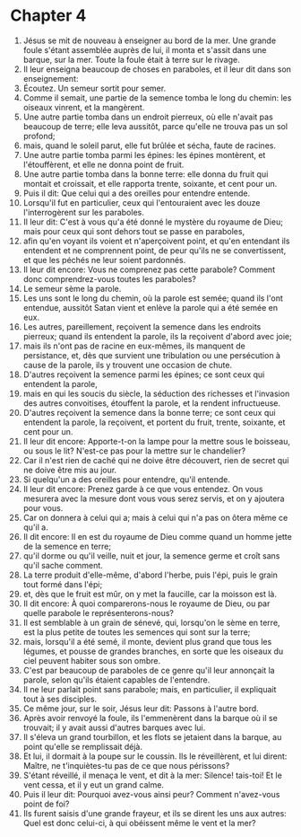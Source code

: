 # Chapter 4

1. Jésus se mit de nouveau à enseigner au bord de la mer. Une grande foule s'étant assemblée auprès de lui, il monta et s'assit dans une barque, sur la mer. Toute la foule était à terre sur le rivage.
2. Il leur enseigna beaucoup de choses en paraboles, et il leur dit dans son enseignement:
3. Écoutez. Un semeur sortit pour semer.
4. Comme il semait, une partie de la semence tomba le long du chemin: les oiseaux vinrent, et la mangèrent.
5. Une autre partie tomba dans un endroit pierreux, où elle n'avait pas beaucoup de terre; elle leva aussitôt, parce qu'elle ne trouva pas un sol profond;
6. mais, quand le soleil parut, elle fut brûlée et sécha, faute de racines.
7. Une autre partie tomba parmi les épines: les épines montèrent, et l'étouffèrent, et elle ne donna point de fruit.
8. Une autre partie tomba dans la bonne terre: elle donna du fruit qui montait et croissait, et elle rapporta trente, soixante, et cent pour un.
9. Puis il dit: Que celui qui a des oreilles pour entendre entende.
10. Lorsqu'il fut en particulier, ceux qui l'entouraient avec les douze l'interrogèrent sur les paraboles.
11. Il leur dit: C'est à vous qu'a été donné le mystère du royaume de Dieu; mais pour ceux qui sont dehors tout se passe en paraboles,
12. afin qu'en voyant ils voient et n'aperçoivent point, et qu'en entendant ils entendent et ne comprennent point, de peur qu'ils ne se convertissent, et que les péchés ne leur soient pardonnés.
13. Il leur dit encore: Vous ne comprenez pas cette parabole? Comment donc comprendrez-vous toutes les paraboles?
14. Le semeur sème la parole.
15. Les uns sont le long du chemin, où la parole est semée; quand ils l'ont entendue, aussitôt Satan vient et enlève la parole qui a été semée en eux.
16. Les autres, pareillement, reçoivent la semence dans les endroits pierreux; quand ils entendent la parole, ils la reçoivent d'abord avec joie;
17. mais ils n'ont pas de racine en eux-mêmes, ils manquent de persistance, et, dès que survient une tribulation ou une persécution à cause de la parole, ils y trouvent une occasion de chute.
18. D'autres reçoivent la semence parmi les épines; ce sont ceux qui entendent la parole,
19. mais en qui les soucis du siècle, la séduction des richesses et l'invasion des autres convoitises, étouffent la parole, et la rendent infructueuse.
20. D'autres reçoivent la semence dans la bonne terre; ce sont ceux qui entendent la parole, la reçoivent, et portent du fruit, trente, soixante, et cent pour un.
21. Il leur dit encore: Apporte-t-on la lampe pour la mettre sous le boisseau, ou sous le lit? N'est-ce pas pour la mettre sur le chandelier?
22. Car il n'est rien de caché qui ne doive être découvert, rien de secret qui ne doive être mis au jour.
23. Si quelqu'un a des oreilles pour entendre, qu'il entende.
24. Il leur dit encore: Prenez garde à ce que vous entendez. On vous mesurera avec la mesure dont vous vous serez servis, et on y ajoutera pour vous.
25. Car on donnera à celui qui a; mais à celui qui n'a pas on ôtera même ce qu'il a.
26. Il dit encore: Il en est du royaume de Dieu comme quand un homme jette de la semence en terre;
27. qu'il dorme ou qu'il veille, nuit et jour, la semence germe et croît sans qu'il sache comment.
28. La terre produit d'elle-même, d'abord l'herbe, puis l'épi, puis le grain tout formé dans l'épi;
29. et, dès que le fruit est mûr, on y met la faucille, car la moisson est là.
30. Il dit encore: À quoi comparerons-nous le royaume de Dieu, ou par quelle parabole le représenterons-nous?
31. Il est semblable à un grain de sénevé, qui, lorsqu'on le sème en terre, est la plus petite de toutes les semences qui sont sur la terre;
32. mais, lorsqu'il a été semé, il monte, devient plus grand que tous les légumes, et pousse de grandes branches, en sorte que les oiseaux du ciel peuvent habiter sous son ombre.
33. C'est par beaucoup de paraboles de ce genre qu'il leur annonçait la parole, selon qu'ils étaient capables de l'entendre.
34. Il ne leur parlait point sans parabole; mais, en particulier, il expliquait tout à ses disciples.
35. Ce même jour, sur le soir, Jésus leur dit: Passons à l'autre bord.
36. Après avoir renvoyé la foule, ils l'emmenèrent dans la barque où il se trouvait; il y avait aussi d'autres barques avec lui.
37. Il s'éleva un grand tourbillon, et les flots se jetaient dans la barque, au point qu'elle se remplissait déjà.
38. Et lui, il dormait à la poupe sur le coussin. Ils le réveillèrent, et lui dirent: Maître, ne t'inquiètes-tu pas de ce que nous périssons?
39. S'étant réveillé, il menaça le vent, et dit à la mer: Silence! tais-toi! Et le vent cessa, et il y eut un grand calme.
40. Puis il leur dit: Pourquoi avez-vous ainsi peur? Comment n'avez-vous point de foi?
41. Ils furent saisis d'une grande frayeur, et ils se dirent les uns aux autres: Quel est donc celui-ci, à qui obéissent même le vent et la mer?

